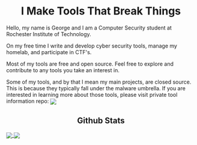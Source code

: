 <H1 align="center">I Make Tools That Break Things</H1>
Hello, my name is George and I am a Computer Security student at Rochester Institute of Technology.


 On my free time I write and develop cyber security tools, manage my homelab, and participate in CTF's. 
 
 Most of my tools are free and open source. Feel free to explore and contribute to any tools you take an interest in.  


Some of my tools, and by that I mean my main projects, are closed source. This is because they typically fall under the malware umbrella. If you are interested in learning more about those tools, please visit private tool information repo:
<a href="https://github.com/anuraghazra/convoychat">
  <img align="center" src="https://github-readme-stats.vercel.app/api/pin/?username=f1shh-sec&repo=Private-Repo-Info&theme=dark" />
</a>

<H2 align="center">Github Stats</H2>
<a href="https://github.com/anuraghazra/convoychat">
  <img align="center" src="https://github-readme-stats.vercel.app/api?username=f1shh-sec&count_private=true&theme=dark" />
</a>
<a href="https://github.com/anuraghazra/github-readme-stats">
  <img align="center" src="https://github-readme-stats.vercel.app/api/top-langs/?username=f1shh-sec&layout=compact&theme=dark&hide=css,javascript,html,scss" />
</a>

